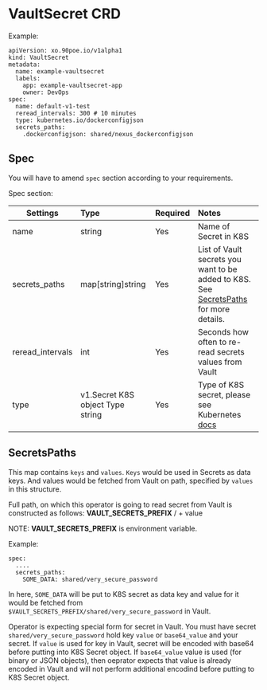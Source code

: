 # VaultSecret CRD

Example:
```
apiVersion: xo.90poe.io/v1alpha1
kind: VaultSecret
metadata:
  name: example-vaultsecret
  labels:
    app: example-vaultsecret-app
    owner: DevOps
spec:
  name: default-v1-test
  reread_intervals: 300 # 10 minutes
  type: kubernetes.io/dockerconfigjson
  secrets_paths:
    .dockerconfigjson: shared/nexus_dockerconfigjson
```

## Spec

You will have to amend `spec` section according to your requirements.

Spec section:

|Settings|Type |Required|Notes|
|--------|:---|:------|:---|
|name|string|Yes|Name of Secret in K8S|
|secrets_paths|map[string]string|Yes|List of Vault secrets you want to be added to K8S. See <a href="#SecretsPaths">SecretsPaths</a> for more details.|
|reread_intervals|int|Yes|Seconds how often to re-read secrets values from Vault|
|type|v1.Secret K8S object Type string|Yes|Type of K8S secret, please see Kubernetes [docs](https://kubernetes.io/docs/concepts/configuration/secret/)|

## SecretsPaths
<a name="SecretPaths"></a>
This map contains `keys` and `values`. `Keys` would be used in Secrets as data keys. And values would be fetched from Vault on path, specified by `values` in this structure.

Full path, on which this operator is going to read secret from Vault is constructed as follows:
**VAULT_SECRETS_PREFIX** / + value

NOTE: **VAULT_SECRETS_PREFIX** is environment variable.

Example:
```
spec:
  ....
  secrets_paths:
    SOME_DATA: shared/very_secure_password
```

In here, `SOME_DATA` will be put to K8S secret as data key and value for it would be fetched from `$VAULT_SECRETS_PREFIX/shared/very_secure_password` in Vault.

Operator is expecting special form for secret in Vault.
You must have secret `shared/very_secure_password` hold key `value` or `base64_value` and your secret. If `value` is used for key in Vault, secret will be encoded with base64 before putting into K8S Secret object.
If `base64_value` value is used (for binary or JSON objects), then oeprator expects that value is already encoded in Vault and will not perform additional encodind before putting to K8S Secret object.

